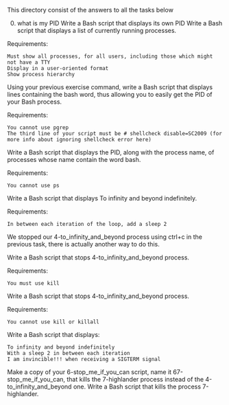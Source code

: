 This directory consist of the answers to all the tasks below

0. what is my PID
Write a Bash script that displays its own PID
Write a Bash script that displays a list of currently running processes.

Requirements:

    Must show all processes, for all users, including those which might not have a TTY
    Display in a user-oriented format
    Show process hierarchy
Using your previous exercise command, write a Bash script that displays lines containing the bash word, thus allowing you to easily get the PID of your Bash process.

Requirements:

    You cannot use pgrep
    The third line of your script must be # shellcheck disable=SC2009 (for more info about ignoring shellcheck error here)
Write a Bash script that displays the PID, along with the process name, of processes whose name contain the word bash.

Requirements:

    You cannot use ps
Write a Bash script that displays To infinity and beyond indefinitely.

Requirements:

    In between each iteration of the loop, add a sleep 2
We stopped our 4-to_infinity_and_beyond process using ctrl+c in the previous task, there is actually another way to do this.

Write a Bash script that stops 4-to_infinity_and_beyond process.

Requirements:

    You must use kill
Write a Bash script that stops 4-to_infinity_and_beyond process.

Requirements:

    You cannot use kill or killall
Write a Bash script that displays:

    To infinity and beyond indefinitely
    With a sleep 2 in between each iteration
    I am invincible!!! when receiving a SIGTERM signal

Make a copy of your 6-stop_me_if_you_can script, name it 67-stop_me_if_you_can, that kills the 7-highlander process instead of the 4-to_infinity_and_beyond one.
Write a Bash script that kills the process 7-highlander.
